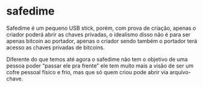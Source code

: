 # safedime 
Safedime é um pequeno USB stick, porém, com prova de criação, apenas o criador poderá abrir as chaves privadas, o idealismo disso não é para ser apenas bitcoin ao portador, apenas o criador sendo também o portador terá acesso as chaves privadas de bitcoins.

Diferente do que temos até agora o safedime não tem o objetivo de uma pessoa poder “passar ele pra frente” ele tem muito mais a visão de ser um cofre pessoal físico e frio, mas que só quem criou pode abrir via arquivo-chave.
